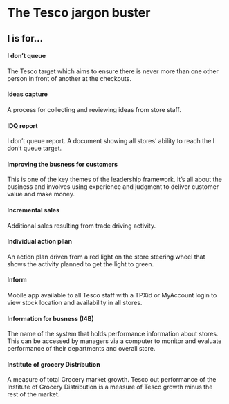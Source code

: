 # The Tesco jargon buster

## I is for…

#### I don’t queue
The Tesco target which aims to ensure there is never more than one other person in front of another at the checkouts.

#### Ideas capture
A process for collecting and reviewing ideas from store staff.

#### IDQ report
I don’t queue report. A document showing all stores’ ability to reach the I don’t queue target.

#### Improving the busness for customers
This is one of the key themes of the leadership framework. It’s all about the business and involves using experience and judgment to deliver customer value and make money.

#### Incremental sales
Additional sales resulting from trade driving activity.

#### Individual action pllan
An action plan driven from a red light on the store steering wheel that shows the activity planned to get the light to green.

#### Inform
Mobile app available to all Tesco staff with a TPXid or MyAccount login to view stock location and availability in all stores.

#### Information for busness (I4B)
The name of the system that holds performance information about stores. This can be accessed by managers via a computer to monitor and evaluate performance of their departments and overall store.

#### Institute of grocery Distribution
A measure of total Grocery market growth. Tesco out performance of the Institute of Grocery Distribution is a measure of Tesco growth minus the rest of the market.
